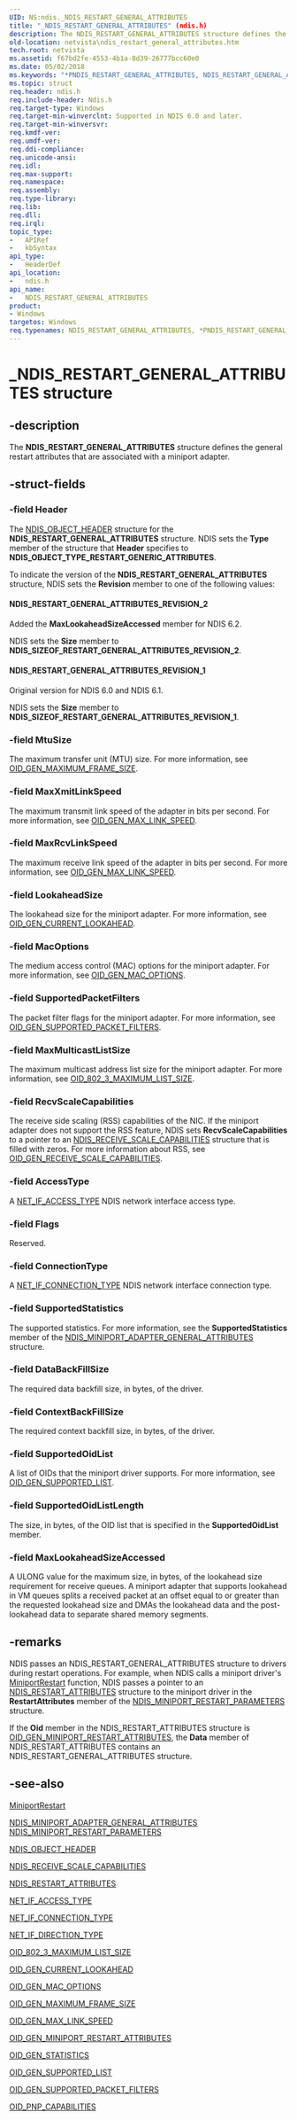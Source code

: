 ```yaml
---
UID: NS:ndis._NDIS_RESTART_GENERAL_ATTRIBUTES
title: "_NDIS_RESTART_GENERAL_ATTRIBUTES" (ndis.h)
description: The NDIS_RESTART_GENERAL_ATTRIBUTES structure defines the general restart attributes that are associated with a miniport adapter.
old-location: netvista\ndis_restart_general_attributes.htm
tech.root: netvista
ms.assetid: f67bd2fe-4553-4b1a-8d39-26777bcc60e0
ms.date: 05/02/2018
ms.keywords: "*PNDIS_RESTART_GENERAL_ATTRIBUTES, NDIS_RESTART_GENERAL_ATTRIBUTES, NDIS_RESTART_GENERAL_ATTRIBUTES structure [Network Drivers Starting with Windows Vista], PNDIS_RESTART_GENERAL_ATTRIBUTES, PNDIS_RESTART_GENERAL_ATTRIBUTES structure pointer [Network Drivers Starting with Windows Vista], _NDIS_RESTART_GENERAL_ATTRIBUTES, miniport_structures_ref_10a54e42-4d48-4fdc-8a68-43771c319215.xml, ndis/NDIS_RESTART_GENERAL_ATTRIBUTES, ndis/PNDIS_RESTART_GENERAL_ATTRIBUTES, netvista.ndis_restart_general_attributes"
ms.topic: struct
req.header: ndis.h
req.include-header: Ndis.h
req.target-type: Windows
req.target-min-winverclnt: Supported in NDIS 6.0 and later.
req.target-min-winversvr: 
req.kmdf-ver: 
req.umdf-ver: 
req.ddi-compliance: 
req.unicode-ansi: 
req.idl: 
req.max-support: 
req.namespace: 
req.assembly: 
req.type-library: 
req.lib: 
req.dll: 
req.irql: 
topic_type:
-	APIRef
-	kbSyntax
api_type:
-	HeaderDef
api_location:
-	ndis.h
api_name:
-	NDIS_RESTART_GENERAL_ATTRIBUTES
product:
- Windows
targetos: Windows
req.typenames: NDIS_RESTART_GENERAL_ATTRIBUTES, *PNDIS_RESTART_GENERAL_ATTRIBUTES
---
```


# _NDIS_RESTART_GENERAL_ATTRIBUTES structure


## -description


The <b>NDIS_RESTART_GENERAL_ATTRIBUTES</b> structure defines the general restart attributes that are
  associated with a miniport adapter.


## -struct-fields




### -field Header

The 
     <a href="https://msdn.microsoft.com/library/windows/hardware/ff566588">NDIS_OBJECT_HEADER</a> structure for the
     <b>NDIS_RESTART_GENERAL_ATTRIBUTES</b> structure. NDIS sets the 
     <b>Type</b> member of the structure that 
     <b>Header</b> specifies to <b>NDIS_OBJECT_TYPE_RESTART_GENERIC_ATTRIBUTES</b>. 
     

To indicate the version of the <b>NDIS_RESTART_GENERAL_ATTRIBUTES</b> structure, NDIS sets the 
     <b>Revision</b> member to one of the following values:





#### NDIS_RESTART_GENERAL_ATTRIBUTES_REVISION_2

Added the 
       <b>MaxLookaheadSizeAccessed</b> member for NDIS 6.2. 
       

NDIS sets the 
       <b>Size</b> member to <b>NDIS_SIZEOF_RESTART_GENERAL_ATTRIBUTES_REVISION_2</b>.





#### NDIS_RESTART_GENERAL_ATTRIBUTES_REVISION_1

Original version for NDIS 6.0 and NDIS 6.1.
       

NDIS sets the 
       <b>Size</b> member to <b>NDIS_SIZEOF_RESTART_GENERAL_ATTRIBUTES_REVISION_1</b>.


### -field MtuSize

The maximum transfer unit (MTU) size. For more information, see 
     <a href="https://msdn.microsoft.com/library/windows/hardware/ff569598">OID_GEN_MAXIMUM_FRAME_SIZE</a>.


### -field MaxXmitLinkSpeed

The maximum transmit link speed of the adapter in bits per second. For more information, see 
     <a href="https://msdn.microsoft.com/library/windows/hardware/ff569602">OID_GEN_MAX_LINK_SPEED</a>.


### -field MaxRcvLinkSpeed

The maximum receive link speed of the adapter in bits per second. For more information, see 
     <a href="https://msdn.microsoft.com/library/windows/hardware/ff569602">OID_GEN_MAX_LINK_SPEED</a>.


### -field LookaheadSize

The lookahead size for the miniport adapter. For more information, see 
     <a href="https://msdn.microsoft.com/library/windows/hardware/ff569574">OID_GEN_CURRENT_LOOKAHEAD</a>.


### -field MacOptions

The medium access control (MAC) options for the miniport adapter. For more information, see 
     <a href="https://msdn.microsoft.com/library/windows/hardware/ff569597">OID_GEN_MAC_OPTIONS</a>.


### -field SupportedPacketFilters

The packet filter flags for the miniport adapter. For more information, see 
     <a href="https://docs.microsoft.com/windows-hardware/drivers/network/oid-gen-supported-packet-filters">
     OID_GEN_SUPPORTED_PACKET_FILTERS</a>.


### -field MaxMulticastListSize

The maximum multicast address list size for the miniport adapter. For more information, see 
     <a href="https://docs.microsoft.com/windows-hardware/drivers/network/oid-802-3-maximum-list-size">
     OID_802_3_MAXIMUM_LIST_SIZE</a>.


### -field RecvScaleCapabilities

The receive side scaling (RSS) capabilities of the NIC. If the miniport adapter does not support
     the RSS feature, NDIS sets 
     <b>RecvScaleCapabilities</b> to a pointer to an 
     <a href="https://msdn.microsoft.com/dabd8f65-1aa5-4d45-9c0a-4539efd762c6">
     NDIS_RECEIVE_SCALE_CAPABILITIES</a> structure that is filled with zeros. For more information about
     RSS, see 
     <a href="https://docs.microsoft.com/windows-hardware/drivers/network/oid-gen-receive-scale-capabilities">
     OID_GEN_RECEIVE_SCALE_CAPABILITIES</a>.


### -field AccessType

A 
     <a href="https://msdn.microsoft.com/library/windows/hardware/ff568739">NET_IF_ACCESS_TYPE</a> NDIS network interface
     access type.


### -field Flags

Reserved.


### -field ConnectionType

A 
     <a href="https://msdn.microsoft.com/library/windows/hardware/ff568741">NET_IF_CONNECTION_TYPE</a> NDIS network
     interface connection type.


### -field SupportedStatistics

The supported statistics. For more information, see the 
     <b>SupportedStatistics</b> member of the 
     <a href="https://msdn.microsoft.com/5423d073-02a5-468b-b91e-713ac67a5253">
     NDIS_MINIPORT_ADAPTER_GENERAL_ATTRIBUTES</a> structure.


### -field DataBackFillSize

The required data backfill size, in bytes, of the driver.


### -field ContextBackFillSize

The required context backfill size, in bytes, of the driver.


### -field SupportedOidList

A list of OIDs that the miniport driver supports. For more information, see 
     <a href="https://msdn.microsoft.com/library/windows/hardware/ff569642">OID_GEN_SUPPORTED_LIST</a>.


### -field SupportedOidListLength

The size, in bytes, of the OID list that is specified in the 
     <b>SupportedOidList</b> member.


### -field MaxLookaheadSizeAccessed

A ULONG value for the maximum size, in bytes, of the lookahead size requirement for receive
     queues. A miniport adapter that supports lookahead in VM queues splits a received packet at an offset
     equal to or greater than the requested lookahead size and DMAs the lookahead data and the post-lookahead
     data to separate shared memory segments.


## -remarks



NDIS passes an NDIS_RESTART_GENERAL_ATTRIBUTES structure to drivers during restart operations. For
    example, when NDIS calls a miniport driver's 
    <a href="https://msdn.microsoft.com/31a18040-2c66-4074-9ace-dd604b4bfe22">MiniportRestart</a> function, NDIS passes a
    pointer to an 
    <a href="https://msdn.microsoft.com/library/windows/hardware/ff567255">NDIS_RESTART_ATTRIBUTES</a> structure to
    the miniport driver in the 
    <b>RestartAttributes</b> member of the 
    <a href="https://msdn.microsoft.com/4e005245-ed98-47fd-aaae-421940edf2dc">
    NDIS_MINIPORT_RESTART_PARAMETERS</a> structure.

If the 
    <b>Oid</b> member in the NDIS_RESTART_ATTRIBUTES structure is 
    <a href="https://docs.microsoft.com/windows-hardware/drivers/network/oid-gen-miniport-restart-attributes">
    OID_GEN_MINIPORT_RESTART_ATTRIBUTES</a>, the 
    <b>Data</b> member of NDIS_RESTART_ATTRIBUTES contains an NDIS_RESTART_GENERAL_ATTRIBUTES structure.




## -see-also




<a href="https://msdn.microsoft.com/31a18040-2c66-4074-9ace-dd604b4bfe22">MiniportRestart</a>



<a href="https://msdn.microsoft.com/5423d073-02a5-468b-b91e-713ac67a5253">
   NDIS_MINIPORT_ADAPTER_GENERAL_ATTRIBUTES</a>



<a href="https://msdn.microsoft.com/4e005245-ed98-47fd-aaae-421940edf2dc">
   NDIS_MINIPORT_RESTART_PARAMETERS</a>



<a href="https://msdn.microsoft.com/library/windows/hardware/ff566588">NDIS_OBJECT_HEADER</a>



<a href="https://msdn.microsoft.com/dabd8f65-1aa5-4d45-9c0a-4539efd762c6">
   NDIS_RECEIVE_SCALE_CAPABILITIES</a>



<a href="https://msdn.microsoft.com/library/windows/hardware/ff567255">NDIS_RESTART_ATTRIBUTES</a>



<a href="https://msdn.microsoft.com/library/windows/hardware/ff568739">NET_IF_ACCESS_TYPE</a>



<a href="https://msdn.microsoft.com/library/windows/hardware/ff568741">NET_IF_CONNECTION_TYPE</a>



<a href="https://msdn.microsoft.com/library/windows/hardware/ff568742">NET_IF_DIRECTION_TYPE</a>



<a href="https://docs.microsoft.com/windows-hardware/drivers/network/oid-802-3-maximum-list-size">OID_802_3_MAXIMUM_LIST_SIZE</a>



<a href="https://msdn.microsoft.com/library/windows/hardware/ff569574">OID_GEN_CURRENT_LOOKAHEAD</a>



<a href="https://msdn.microsoft.com/library/windows/hardware/ff569597">OID_GEN_MAC_OPTIONS</a>



<a href="https://msdn.microsoft.com/library/windows/hardware/ff569598">OID_GEN_MAXIMUM_FRAME_SIZE</a>



<a href="https://msdn.microsoft.com/library/windows/hardware/ff569602">OID_GEN_MAX_LINK_SPEED</a>



<a href="https://docs.microsoft.com/windows-hardware/drivers/network/oid-gen-miniport-restart-attributes">
   OID_GEN_MINIPORT_RESTART_ATTRIBUTES</a>



<a href="https://docs.microsoft.com/windows-hardware/drivers/network/oid-gen-statistics">OID_GEN_STATISTICS</a>



<a href="https://msdn.microsoft.com/library/windows/hardware/ff569642">OID_GEN_SUPPORTED_LIST</a>



<a href="https://docs.microsoft.com/windows-hardware/drivers/network/oid-gen-supported-packet-filters">
   OID_GEN_SUPPORTED_PACKET_FILTERS</a>



<a href="https://msdn.microsoft.com/library/windows/hardware/ff569774">OID_PNP_CAPABILITIES</a>
 

 


